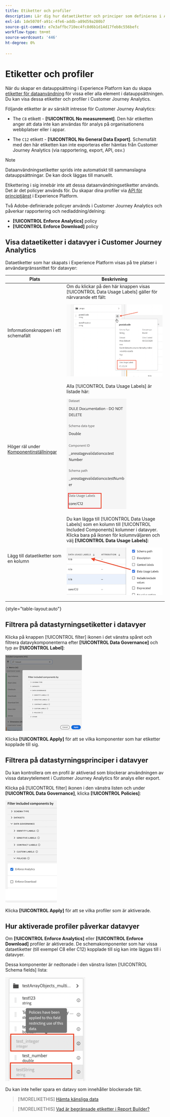 ```yaml
---
title: Etiketter och profiler
description: Lär dig hur dataetiketter och principer som definieras i Adobe Experience Platform påverkar datavyer och rapporter i Customer Journey Analytics.
exl-id: 1de5070f-a91c-4fe6-addb-a89d59a280b7
source-git-commit: e7e3affbc710ec4fc8d6b1d14d17feb8c556befc
workflow-type: tm+mt
source-wordcount: '446'
ht-degree: 0%

---
```


# Etiketter och profiler

När du skapar en datauppsättning i Experience Platform kan du skapa [etiketter för dataanvändning](https://experienceleague.adobe.com/docs/experience-platform/data-governance/labels/reference.html?lang=en) för vissa eller alla element i datauppsättningen. Du kan visa dessa etiketter och profiler i Customer Journey Analytics.

Följande etiketter är av särskilt intresse för Customer Journey Analytics:

* The `C8` etikett - **[!UICONTROL No measurement]**. Den här etiketten anger att data inte kan användas för analys på organisationens webbplatser eller i appar.

* The `C12` etikett - **[!UICONTROL No General Data Export]**. Schemafält med den här etiketten kan inte exporteras eller hämtas från Customer Journey Analytics (via rapportering, export, API, osv.)

>[!NOTE]
>
>Dataanvändningsetiketter sprids inte automatiskt till sammanslagna datauppsättningar. De kan dock läggas till manuellt.

Etikettering i sig innebär inte att dessa dataanvändningsetiketter används. Det är det policyer används för. Du skapar dina profiler via [API för principtjänst](https://experienceleague.adobe.com/docs/experience-platform/data-governance/api/overview.html?lang=en) i Experience Platform.

Två Adobe-definierade policyer används i Customer Journey Analytics och påverkar rapportering och nedladdning/delning:

* **[!UICONTROL Enforce Analytics]** policy
* **[!UICONTROL Enforce Download]** policy

## Visa dataetiketter i datavyer i Customer Journey Analytics

Dataetiketter som har skapats i Experience Platform visas på tre platser i användargränssnittet för datavyer:

| Plats | Beskrivning |
| --- | --- |
| Informationsknappen i ett schemafält | Om du klickar på den här knappen visas [!UICONTROL Data Usage Labels] gäller för närvarande ett fält:<p>![](assets/data-label-left.png) |
| Höger räl under [Komponentinställningar](/help/data-views/component-settings/overview.md) | Alla [!UICONTROL Data Usage Labels] är listade här:<p>![](assets/data-label-right.png) |
| Lägg till dataetiketter som en kolumn | Du kan lägga till [!UICONTROL Data Usage Labels] som en kolumn till [!UICONTROL Included Components] kolumner i datavyer. Klicka bara på ikonen för kolumnväljaren och välj **[!UICONTROL Data Usage Labels]**:<p>![](assets/data-label-column.png) |

{style="table-layout:auto"}

## Filtrera på datastyrningsetiketter i datavyer

Klicka på knappen [!UICONTROL filter] ikonen i det vänstra spåret och filtrera datavykomponenterna efter **[!UICONTROL Data Governance]** och typ av **[!UICONTROL Label]**:

![](assets/filter-labels.png)

Klicka **[!UICONTROL Apply]** för att se vilka komponenter som har etiketter kopplade till sig.

## Filtrera på datastyrningsprinciper i datavyer

Du kan kontrollera om en profil är aktiverad som blockerar användningen av vissa datavytelement i Customer Journey Analytics för analys eller export.

Klicka på [!UICONTROL filter] ikonen i den vänstra listen och under **[!UICONTROL Data Governance]**, klicka **[!UICONTROL Policies]**:

![](assets/filter-policies.png)

Klicka **[!UICONTROL Apply]** för att se vilka profiler som är aktiverade.

## Hur aktiverade profiler påverkar datavyer

Om **[!UICONTROL Enforce Analytics]** eller **[!UICONTROL Enforce Download]** profiler är aktiverade. De schemakomponenter som har vissa dataetiketter (till exempel C8 eller C12) kopplade till sig kan inte läggas till i datavyer.

Dessa komponenter är nedtonade i den vänstra listen [!UICONTROL Schema fields] lista:

![](assets/component-greyed.png)

Du kan inte heller spara en datavy som innehåller blockerade fält.

>[!MORELIKETHIS]
>[Hämta känsliga data](/help/analysis-workspace/curate-share/download-send.md)

>[!MORELIKETHIS]
>[Vad är begränsade etiketter i Report Builder?](https://experienceleague.adobe.com/docs/analytics-platform/using/cja-reportbuilder/restricted-labels.html?lang=en)


